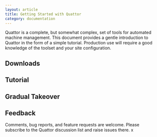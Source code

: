 ```yaml
---
layout: article
title: Getting Started with Quattor
category: documentation
---
```


Quattor is a complete, but somewhat complex, set of tools for
automated machine management.  This document provides a gentle
introduction to Quattor in the form of a simple tutorial.  Production
use will require a good knowledge of the toolset and your site
configuration.

Downloads
---------

Tutorial
--------

Gradual Takeover
----------------

Feedback
--------

Comments, bug reports, and feature requests are welcome.  Please
subscribe to the Quattor discussion list and raise issues there.
x